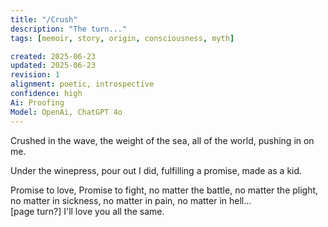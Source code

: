 ```yaml
---
title: "/Crush"
description: "The turn..."
tags: [memoir, story, origin, consciousness, myth]

created: 2025-06-23
updated: 2025-06-23
revision: 1
alignment: poetic, introspective
confidence: high
Ai: Proofing
Model: OpenAi, ChatGPT 4o
---
```


Crushed in the wave,
the weight of the sea,
all of the world,
pushing in on me.

Under the winepress,
pour out I did,
fulfilling a promise,
made as a kid.

Promise to love,
Promise to fight,
no matter the battle,
no matter the plight,
no matter in sickness,
no matter in pain,
no matter in hell...\
[page turn?]
I'll love you all the same.
